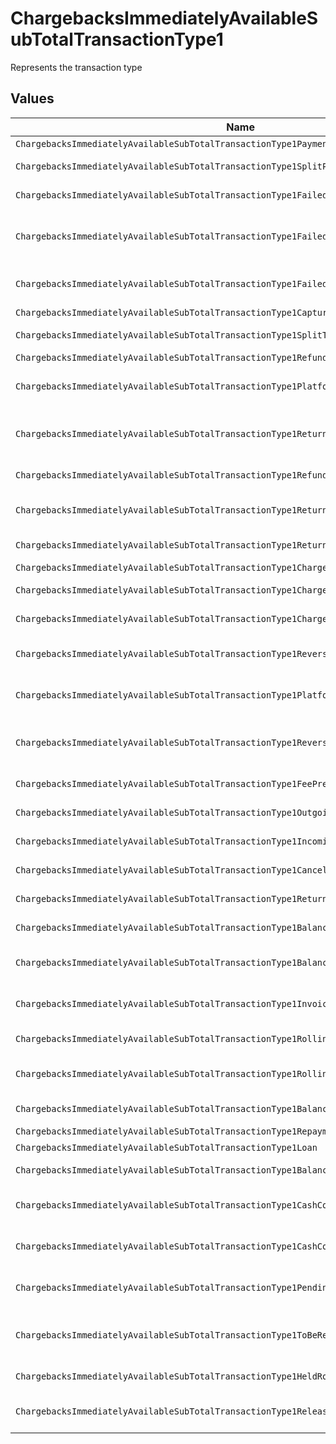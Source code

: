 # ChargebacksImmediatelyAvailableSubTotalTransactionType1

Represents the transaction type


## Values

| Name                                                                                       | Value                                                                                      |
| ------------------------------------------------------------------------------------------ | ------------------------------------------------------------------------------------------ |
| `ChargebacksImmediatelyAvailableSubTotalTransactionType1Payment`                           | payment                                                                                    |
| `ChargebacksImmediatelyAvailableSubTotalTransactionType1SplitPayment`                      | split-payment                                                                              |
| `ChargebacksImmediatelyAvailableSubTotalTransactionType1FailedPayment`                     | failed-payment                                                                             |
| `ChargebacksImmediatelyAvailableSubTotalTransactionType1FailedPlatformSplitPayment`        | failed-platform-split-payment                                                              |
| `ChargebacksImmediatelyAvailableSubTotalTransactionType1FailedSplitPaymentCompensation`    | failed-split-payment-compensation                                                          |
| `ChargebacksImmediatelyAvailableSubTotalTransactionType1Capture`                           | capture                                                                                    |
| `ChargebacksImmediatelyAvailableSubTotalTransactionType1SplitTransaction`                  | split-transaction                                                                          |
| `ChargebacksImmediatelyAvailableSubTotalTransactionType1Refund`                            | refund                                                                                     |
| `ChargebacksImmediatelyAvailableSubTotalTransactionType1PlatformPaymentRefund`             | platform-payment-refund                                                                    |
| `ChargebacksImmediatelyAvailableSubTotalTransactionType1ReturnedPlatformPaymentRefund`     | returned-platform-payment-refund                                                           |
| `ChargebacksImmediatelyAvailableSubTotalTransactionType1RefundCompensation`                | refund-compensation                                                                        |
| `ChargebacksImmediatelyAvailableSubTotalTransactionType1ReturnedRefundCompensation`        | returned-refund-compensation                                                               |
| `ChargebacksImmediatelyAvailableSubTotalTransactionType1ReturnedRefund`                    | returned-refund                                                                            |
| `ChargebacksImmediatelyAvailableSubTotalTransactionType1Chargeback`                        | chargeback                                                                                 |
| `ChargebacksImmediatelyAvailableSubTotalTransactionType1ChargebackReversal`                | chargeback-reversal                                                                        |
| `ChargebacksImmediatelyAvailableSubTotalTransactionType1ChargebackCompensation`            | chargeback-compensation                                                                    |
| `ChargebacksImmediatelyAvailableSubTotalTransactionType1ReversedChargebackCompensation`    | reversed-chargeback-compensation                                                           |
| `ChargebacksImmediatelyAvailableSubTotalTransactionType1PlatformPaymentChargeback`         | platform-payment-chargeback                                                                |
| `ChargebacksImmediatelyAvailableSubTotalTransactionType1ReversedPlatformPaymentChargeback` | reversed-platform-payment-chargeback                                                       |
| `ChargebacksImmediatelyAvailableSubTotalTransactionType1FeePrepayment`                     | fee-prepayment                                                                             |
| `ChargebacksImmediatelyAvailableSubTotalTransactionType1OutgoingTransfer`                  | outgoing-transfer                                                                          |
| `ChargebacksImmediatelyAvailableSubTotalTransactionType1IncomingTransfer`                  | incoming-transfer                                                                          |
| `ChargebacksImmediatelyAvailableSubTotalTransactionType1CanceledTransfer`                  | canceled-transfer                                                                          |
| `ChargebacksImmediatelyAvailableSubTotalTransactionType1ReturnedTransfer`                  | returned-transfer                                                                          |
| `ChargebacksImmediatelyAvailableSubTotalTransactionType1BalanceReserve`                    | balance-reserve                                                                            |
| `ChargebacksImmediatelyAvailableSubTotalTransactionType1BalanceReserveReturn`              | balance-reserve-return                                                                     |
| `ChargebacksImmediatelyAvailableSubTotalTransactionType1InvoiceRoundingCompensation`       | invoice-rounding-compensation                                                              |
| `ChargebacksImmediatelyAvailableSubTotalTransactionType1RollingReserveHold`                | rolling-reserve-hold                                                                       |
| `ChargebacksImmediatelyAvailableSubTotalTransactionType1RollingReserveRelease`             | rolling-reserve-release                                                                    |
| `ChargebacksImmediatelyAvailableSubTotalTransactionType1BalanceCorrection`                 | balance-correction                                                                         |
| `ChargebacksImmediatelyAvailableSubTotalTransactionType1Repayment`                         | repayment                                                                                  |
| `ChargebacksImmediatelyAvailableSubTotalTransactionType1Loan`                              | loan                                                                                       |
| `ChargebacksImmediatelyAvailableSubTotalTransactionType1BalanceTopup`                      | balance-topup                                                                              |
| `ChargebacksImmediatelyAvailableSubTotalTransactionType1CashCollateralIssuance`            | cash-collateral-issuance';                                                                 |
| `ChargebacksImmediatelyAvailableSubTotalTransactionType1CashCollateralRelease`             | cash-collateral-release                                                                    |
| `ChargebacksImmediatelyAvailableSubTotalTransactionType1PendingRollingReserve`             | pending-rolling-reserve                                                                    |
| `ChargebacksImmediatelyAvailableSubTotalTransactionType1ToBeReleasedRollingReserve`        | to-be-released-rolling-reserve                                                             |
| `ChargebacksImmediatelyAvailableSubTotalTransactionType1HeldRollingReserve`                | held-rolling-reserve                                                                       |
| `ChargebacksImmediatelyAvailableSubTotalTransactionType1ReleasedRollingReserve`            | released-rolling-reserve                                                                   |